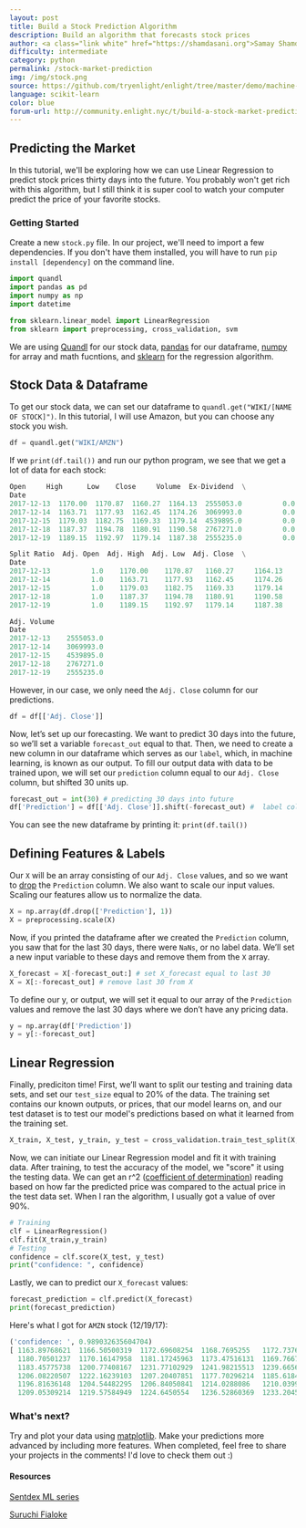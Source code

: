 ```yaml
---
layout: post
title: Build a Stock Prediction Algorithm
description: Build an algorithm that forecasts stock prices
author: <a class="link white" href="https://shamdasani.org">Samay Shamdasani</a>
difficulty: intermediate
category: python
permalink: /stock-market-prediction
img: /img/stock.png
source: https://github.com/tryenlight/enlight/tree/master/demo/machine-learning/stock-prediction/stock.py
language: scikit-learn
color: blue
forum-url: http://community.enlight.nyc/t/build-a-stock-market-prediction-algorithm/24
---
```


## Predicting the Market

In this tutorial, we'll be exploring how we can use Linear Regression to predict stock prices thirty days into the future. You probably won't get rich with this algorithm, but I still think it is super cool to watch your computer predict the price of your favorite stocks.

### Getting Started   

Create a new `stock.py` file. In our project, we'll need to import a few dependencies. If you don't have them installed, you will have to run `pip install [dependency]` on the command line.

```python
import quandl
import pandas as pd
import numpy as np
import datetime

from sklearn.linear_model import LinearRegression
from sklearn import preprocessing, cross_validation, svm
```
We are using [Quandl](https://www.quandl.com/) for our stock data, [pandas](https://pandas.pydata.org/) for our dataframe, [numpy](http://www.numpy.org/) for array and math fucntions, and [sklearn](http://scikit-learn.org/) for the regression algorithm.

## Stock Data & Dataframe
To get our stock data, we can set our dataframe to `quandl.get("WIKI/[NAME OF STOCK]")`. In this tutorial, I will use Amazon, but you can choose any stock you wish.

```python
df = quandl.get("WIKI/AMZN")
```

If we `print(df.tail())` and run our python program, we see that we get a lot of data for each stock:

```python
Open     High      Low    Close     Volume  Ex-Dividend  \
Date                                                                     
2017-12-13  1170.00  1170.87  1160.27  1164.13  2555053.0          0.0   
2017-12-14  1163.71  1177.93  1162.45  1174.26  3069993.0          0.0   
2017-12-15  1179.03  1182.75  1169.33  1179.14  4539895.0          0.0   
2017-12-18  1187.37  1194.78  1180.91  1190.58  2767271.0          0.0   
2017-12-19  1189.15  1192.97  1179.14  1187.38  2555235.0          0.0   

Split Ratio  Adj. Open  Adj. High  Adj. Low  Adj. Close  \
Date                                                                  
2017-12-13          1.0    1170.00    1170.87   1160.27     1164.13   
2017-12-14          1.0    1163.71    1177.93   1162.45     1174.26   
2017-12-15          1.0    1179.03    1182.75   1169.33     1179.14   
2017-12-18          1.0    1187.37    1194.78   1180.91     1190.58   
2017-12-19          1.0    1189.15    1192.97   1179.14     1187.38   

Adj. Volume  
Date                     
2017-12-13    2555053.0  
2017-12-14    3069993.0  
2017-12-15    4539895.0  
2017-12-18    2767271.0  
2017-12-19    2555235.0  

```
However, in our case, we only need the `Adj. Close` column for our predictions.

```python
df = df[['Adj. Close']]
```

Now, let’s set up our forecasting. We want to predict 30 days into the future, so we’ll set a variable `forecast_out` equal to that. Then, we need to create a new column in our dataframe which serves as our `label`, which, in machine learning, is known as our output.  To fill our output data with data to be trained upon, we will set our `prediction` column equal to our `Adj. Close` column, but shifted 30 units up.
```python
forecast_out = int(30) # predicting 30 days into future
df['Prediction'] = df[['Adj. Close']].shift(-forecast_out) #  label column with data shifted 30 units up
```

 You can see the new dataframe by printing it: `print(df.tail())`

## Defining Features & Labels
Our `X` will be an array consisting of our `Adj. Close` values, and so we want to [drop](https://pandas.pydata.org/pandas-docs/stable/generated/pandas.DataFrame.drop.html) the `Prediction` column. We also want to scale our input values. Scaling our features allow us to normalize the data.
```python
X = np.array(df.drop(['Prediction'], 1))
X = preprocessing.scale(X)
```

Now, if you printed the dataframe after we created the `Prediction` column, you saw that for the last 30 days, there were `NaNs`, or no label data. We’ll set a new input variable to these days and remove them from the `X` array.
```python
X_forecast = X[-forecast_out:] # set X_forecast equal to last 30
X = X[:-forecast_out] # remove last 30 from X
```

To define our y, or output, we will set it equal to our array of the `Prediction` values and remove the last 30 days where we don’t have any pricing data.
```python
y = np.array(df['Prediction'])
y = y[:-forecast_out]
```

## Linear Regression
Finally, prediciton time! First, we’ll want to split our testing and training data sets, and set our `test_size` equal to 20% of the data. The training set contains our known outputs, or prices, that our model learns on, and our test dataset is to test our model's predictions based on what it learned from the training set.

```python
X_train, X_test, y_train, y_test = cross_validation.train_test_split(X, y, test_size = 0.2)
```

Now, we can initiate our Linear Regression model and fit it with training data. After training, to test the accuracy of the model, we "score" it using the testing data. We can get an r^2 ([coefficient of determination](https://en.wikipedia.org/wiki/Coefficient_of_determination)) reading based on how far the predicted price was compared to the actual price in the test data set. When I ran the algorithm, I usually got a value of over 90%.

```python
# Training
clf = LinearRegression()
clf.fit(X_train,y_train)
# Testing
confidence = clf.score(X_test, y_test)
print("confidence: ", confidence)
```

Lastly, we can to predict our `X_forecast` values:
```python
forecast_prediction = clf.predict(X_forecast)
print(forecast_prediction)
```

Here's what I got for `AMZN` stock (12/19/17):

```python
('confidence: ', 0.989032635604704)
[ 1163.89768621  1166.50500319  1172.69608254  1168.7695255   1172.7376334
  1180.70501237  1170.16147958  1181.17245963  1173.47516131  1169.76674633
  1183.45775738  1200.77408167  1231.77102929  1241.98215513  1239.66569423
  1206.08220507  1222.16239103  1207.20407851  1177.70296214  1185.61840252
  1196.81636148  1204.54482295  1206.84050841  1214.0288086   1210.03992526
  1209.05309214  1219.57584949  1224.6450554   1236.52860369  1233.20453424]
```

### What's next?
Try and plot your data using [matplotlib](https://matplotlib.org/). Make your predictions more advanced by including more features. When completed, feel free to share your projects in the comments! I'd love to check them out :)

#### Resources

[Sentdex ML series](https://www.youtube.com/watch?v=OGxgnH8y2NM&t)

[Suruchi Fialoke](http://suruchifialoke.com/2016-08-17-machine-learning-tutorial-with-python-I/)
